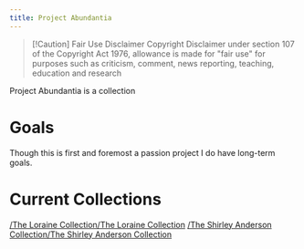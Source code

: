 ```yaml
---
title: Project Abundantia
---
```

>[!Caution] Fair Use Disclaimer 
>Copyright Disclaimer under section 107 of the Copyright Act 1976, allowance is made for "fair use" for purposes such as criticism, comment, news reporting, teaching, education and research

Project Abundantia is a collection
# Goals
Though this is first and foremost a passion project I do have long-term goals. 


# Current Collections
[/The Loraine Collection/The Loraine Collection](/The%20Loraine%20Collection/The%20Loraine%20Collection)
[/The Shirley Anderson Collection/The Shirley Anderson Collection](/The%20Shirley%20Anderson%20Collection/The%20Shirley%20Anderson%20Collection)

